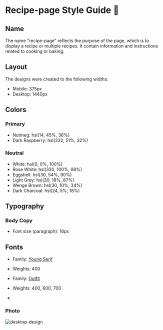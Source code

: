 # Recipe-page Style Guide 📝

## Name

The name "recipe-page" reflects the purpose of the page, which is to display a recipe or multiple recipes.
It contain information and instructions related to cooking or baking.
## Layout

The designs were created to the following widths:

- Mobile: 375px
- Desktop: 1440px

## Colors

### Primary

- Nutmeg: hsl(14, 45%, 36%)
- Dark Raspberry: hsl(332, 51%, 32%)

### Neutral

- White: hsl(0, 0%, 100%)
- Rose White: hsl(330, 100%, 98%)
- Eggshell: hsl(30, 54%, 90%)
- Light Grey: hsl(30, 18%, 87%)
- Wenge Brown: hsl(30, 10%, 34%)
- Dark Charcoal: hsl(24, 5%, 18%)

## Typography

### Body Copy

- Font size (paragraph): 16px

## Fonts

- Family: [Young Serif](https://fonts.google.com/specimen/Young+Serif)
- Weights: 400

- Family: [Outfit](https://fonts.google.com/specimen/Outfit)
- Weights: 400, 600, 700
- 
### Photo 

![desktop-design](https://github.com/habibamagdyy/ZIGZAG-CS-Front-End-24/assets/115741344/c6a6e805-fb76-4b3a-98bf-3d757ae0050c)
